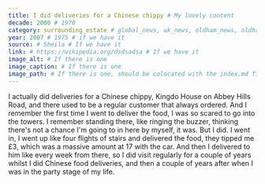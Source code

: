 ```yaml
---
title: I did deliveries for a Chinese chippy # My lovely content
decade: 2000 # 1970
category: surrounding_estate # global_news, uk_news, oldham_news, oldham_history, towers, surrounding_estate # Always exactly one category
year: 2007 # 1975 # if we have it
source: # Sheila # If we have it
link: # https://wikipedia.org/dsdsadsa # If we have it
image_alt: # If there is one
image_caption: # If there is one
image_path: # If there is one, should be colocated with the index.md file in the folder
---
```


I actually did deliveries for a Chinese chippy, Kingdo House on Abbey Hills Road, and there used to be a regular customer that always ordered. And I remember the first time I went to deliver the food, I was so scared to go into the towers. I remember standing there, like ringing the buzzer, thinking there's not a chance I'm going to in here by myself, it was. But I did. I went in, I went up like four flights of stairs and delivered the food, they tipped me £3, which was a massive amount at 17 with the car. And then I delivered to him like every week from there, so I did visit regularly for a couple of years whilst I did Chinese food deliveries, and then a couple of years after when I was in the party stage of my life.